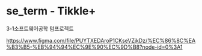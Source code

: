 # se_term - Tikkle+
3-1소프트웨어공학 텀프로젝트

https://www.figma.com/file/PUYTXEDAroP1CKseVZjkDz/%EC%86%8C%EA%B3%B5-%EB%94%94%EC%9E%90%EC%9D%B8?node-id=0%3A1
